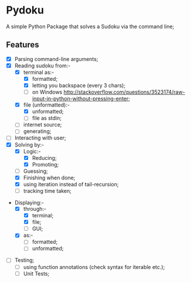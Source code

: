 Pydoku
======

A simple Python Package that solves a Sudoku via the command line;

Features
--------

- [x] Parsing command-line arguments;
- [x] Reading sudoku from:-
  - [x] terminal as:-
    - [x] formatted;
    - [x] letting you backspace (every 3 chars);
    - [ ] on Windows <http://stackoverflow.com/questions/3523174/raw-input-in-python-without-pressing-enter>;
  - [x] file (unformatted):-
    - [x] unformatted;
    - [ ] file as stdin;
  - [ ] internet source;
  - [ ] generating;
- [ ] Interacting with user;
- [x] Solving by:-
  - [x] Logic:-
    - [x] Reducing;
    - [x] Promoting;
  - [ ] Guessing;
  - [x] Finishing when done;
  - [x] using iteration instead of tail-recursion;
  - [ ] tracking time taken;
- Displaying:-
  - [x] through:-
    - [x] terminal;
    - [x] file;
    - [ ] GUI;
  - [x] as:-
    - [ ] formatted;
    - [ ] unformatted;
- [ ] Testing;
  - [ ] using function annotations (check syntax for iterable etc.);
  - [ ] Unit Tests;